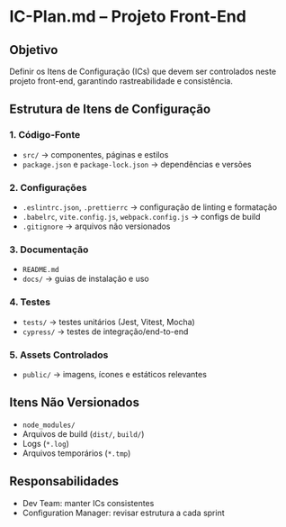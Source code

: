 ﻿# IC-Plan.md – Projeto Front-End

## Objetivo
Definir os Itens de Configuração (ICs) que devem ser controlados neste projeto front-end, garantindo rastreabilidade e consistência.

## Estrutura de Itens de Configuração

### 1. Código-Fonte
- `src/` → componentes, páginas e estilos
- `package.json` e `package-lock.json` → dependências e versões

### 2. Configurações
- `.eslintrc.json`, `.prettierrc` → configuração de linting e formatação
- `.babelrc`, `vite.config.js`, `webpack.config.js` → configs de build
- `.gitignore` → arquivos não versionados

### 3. Documentação
- `README.md`
- `docs/` → guias de instalação e uso

### 4. Testes
- `tests/` → testes unitários (Jest, Vitest, Mocha)
- `cypress/` → testes de integração/end-to-end

### 5. Assets Controlados
- `public/` → imagens, ícones e estáticos relevantes

## Itens Não Versionados
- `node_modules/`
- Arquivos de build (`dist/`, `build/`)
- Logs (`*.log`)
- Arquivos temporários (`*.tmp`)

## Responsabilidades
- Dev Team: manter ICs consistentes
- Configuration Manager: revisar estrutura a cada sprint

